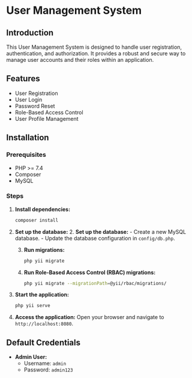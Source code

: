 # User Management System

## Introduction
This User Management System is designed to handle user registration, authentication, and authorization. It provides a robust and secure way to manage user accounts and their roles within an application.

## Features
- User Registration
- User Login
- Password Reset
- Role-Based Access Control
- User Profile Management

## Installation

### Prerequisites
- PHP >= 7.4
- Composer
- MySQL

### Steps
1. **Install dependencies:**
    ```bash
    composer install
    ```

2. **Set up the database:**
    2. **Set up the database:**
        - Create a new MySQL database.
        - Update the database configuration in `config/db.php`.

    3. **Run migrations:**
        ```bash
        php yii migrate
        ```

    4. **Run Role-Based Access Control (RBAC) migrations:**
        ```bash
        php yii migrate --migrationPath=@yii/rbac/migrations/
        ```

4. **Start the application:**
    ```bash
    php yii serve
    ```

5. **Access the application:**
    Open your browser and navigate to `http://localhost:8080`.

## Default Credentials
- **Admin User:**
  - Username: `admin`
  - Password: `admin123`
